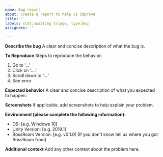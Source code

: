 ```yaml
---
name: Bug report
about: Create a report to help us improve
title: ''
labels: stat:awaiting triage, type:bug
assignees: ''

---
```


**Describe the bug**
A clear and concise description of what the bug is.

**To Reproduce**
Steps to reproduce the behavior:
1. Go to '...'
2. Click on '....'
3. Scroll down to '....'
4. See error

**Expected behavior**
A clear and concise description of what you expected to happen.

**Screenshots**
If applicable, add screenshots to help explain your problem.

**Environment (please complete the following information):**
 - OS: [e.g. Windows 10]
 - Unity Version: [e.g. 2019.1]
 - BossRoom Version: [e.g. v0.1.0] (If you don't know tell us where you got BossRoom from)

**Additional context**
Add any other context about the problem here.
